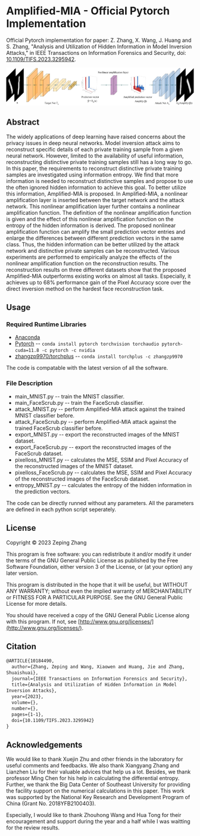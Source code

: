 # Amplified-MIA - Official Pytorch Implementation

Official Pytorch implementation for paper: Z. Zhang, X. Wang, J. Huang and S. Zhang, "Analysis and Utilization of Hidden Information in Model Inversion Attacks," in IEEE Transactions on Information Forensics and Security, doi: [10.1109/TIFS.2023.3295942](https://doi.org/10.1109/TIFS.2023.3295942).

![1689655895212](image/README/1689655895212.png)

## Abstract

The widely applications of deep learning have raised concerns about the privacy issues in deep neural networks. Model inversion attack aims to reconstruct specific details of each private training sample from a given neural network. However, limited to the availability of useful information, reconstructing distinctive private training samples still has a long way to go. In this paper, the requirements to reconstruct distinctive private training samples are investigated using information entropy. We find that more information is needed to reconstruct distinctive samples and propose to use the often ignored hidden information to achieve this goal. To better utilize this information, Amplified-MIA is proposed. In Amplified-MIA, a nonlinear amplification layer is inserted between the target network and the attack network. This nonlinear amplification layer further contains a nonlinear amplification function. The definition of the nonlinear amplification function is given and the effect of this nonlinear amplification function on the entropy of the hidden information is derived. The proposed nonlinear amplification function can amplify the small prediction vector entries and enlarge the differences between different prediction vectors in the same class. Thus, the hidden information can be better utilized by the attack network and distinctive private samples can be reconstructed. Various experiments are performed to empirically analyze the effects of the nonlinear amplification function on the reconstruction results. The reconstruction results on three different datasets show that the proposed Amplified-MIA outperforms existing works on almost all tasks. Especially, it achieves up to 68% performance gain of the Pixel Accuracy score over the direct inversion method on the hardest face reconstruction task.

## Usage

### Required Runtime Libraries

* [Anaconda](https://www.anaconda.com/download/)
* [Pytorch](https://pytorch.org/) -- `conda install pytorch torchvision torchaudio pytorch-cuda=11.8 -c pytorch -c nvidia`
* [zhangzp9970/torchplus](https://github.com/zhangzp9970/torchplus) -- `conda install torchplus -c zhangzp9970`

The code is compatable with the latest version of all the software.

### File Description

* main_MNIST.py -- train the MNIST classifier.
* main_FaceScrub.py -- train the FaceScrub classifier.
* attack_MNIST.py -- perform Amplified-MIA attack against the trained MNIST classifier before.
* attack_FaceScrub.py -- perform Amplified-MIA attack against the trained FaceScrub classifier before.
* export_MNIST.py -- export the reconstructed images of the MNIST dataset.
* export_FaceScrub.py -- export the reconstructed images of the FaceScrub dataset.
* pixelloss_MNIST.py -- calculates the MSE, SSIM and Pixel Accuracy of the reconstructed images of the MNIST dataset.
* pixelloss_FaceScrub.py -- calculates the MSE, SSIM and Pixel Accuracy of the reconstructed images of the FaceScrub dataset.
* entropy_MNIST.py -- calculates the entropy of the hidden information in the prediction vectors.

The code can be directly runned without any parameters. All the parameters are defined in each python script seperately.

## License

Copyright © 2023 Zeping Zhang

This program is free software: you can redistribute it and/or modify it under the terms of the GNU General Public License as published by the Free Software Foundation, either version 3 of the License, or (at your option) any later version.

This program is distributed in the hope that it will be useful, but WITHOUT ANY WARRANTY; without even the implied warranty of MERCHANTABILITY or FITNESS FOR A PARTICULAR PURPOSE. See the GNU General Public License for more details.

You should have received a copy of the GNU General Public License along with this program. If not, see [http://www.gnu.org/licenses/](http://www.gnu.org/licenses/).

## Citation

```
@ARTICLE{10184490,
  author={Zhang, Zeping and Wang, Xiaowen and Huang, Jie and Zhang, Shuaishuai},
  journal={IEEE Transactions on Information Forensics and Security}, 
  title={Analysis and Utilization of Hidden Information in Model Inversion Attacks}, 
  year={2023},
  volume={},
  number={},
  pages={1-1},
  doi={10.1109/TIFS.2023.3295942}
}

```

## Acknowledgements

We would like to thank Xuejin Zhu and other friends in the laboratory for useful comments and feedbacks. We also thank Xiangyang Zhang and Lianzhen Liu for their valuable advices that help us a lot. Besides, we thank professor Ming Chen for his help in calculating the differential entropy. Further, we thank the Big Data Center of Southeast University for providing the facility support on the numerical calculations in this paper. This work was supported by the National Key Research and Development Program of China (Grant No. 2018YFB2100403).

Especially, I would like to thank Zhouhong Wang and Hua Tong for their encouragement and support during the year and a half while I was waitting for the review results.
